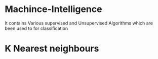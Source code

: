 # Machince-Intelligence
It contains Various supervised and Unsupervised Algorithms which are been used to for classification
# K Nearest neighbours
